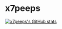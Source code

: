 # x7peeps

[![x7peeps's GitHub stats](https://github-readme-stats.vercel.app/api?username=xtpeeps&count_private=true)](https://github.com/xtpeeps/github-readme-stats)
